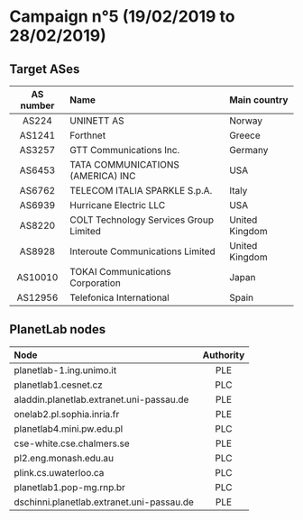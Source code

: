 # Campaign n°5 (19/02/2019 to 28/02/2019)

## Target ASes

|  AS number  |  Name                                  |  Main country  |
| :---------: | :------------------------------------- | :------------- |
| AS224       | UNINETT AS                             | Norway         |
| AS1241      | Forthnet                               | Greece         |
| AS3257      | GTT Communications Inc.                | Germany        |
| AS6453      | TATA COMMUNICATIONS (AMERICA) INC      | USA            |
| AS6762      | TELECOM ITALIA SPARKLE S.p.A.          | Italy          |
| AS6939      | Hurricane Electric LLC                 | USA            |
| AS8220      | COLT Technology Services Group Limited | United Kingdom |
| AS8928      | Interoute Communications Limited       | United Kingdom |
| AS10010     | TOKAI Communications Corporation       | Japan          |
| AS12956     | Telefonica International               | Spain          |

## PlanetLab nodes

|  Node                                      |  Authority  |
| :----------------------------------------- | :---------: |
| planetlab-1.ing.unimo.it                   | PLE         |
| planetlab1.cesnet.cz                       | PLC         |
| aladdin.planetlab.extranet.uni-passau.de   | PLE         |
| onelab2.pl.sophia.inria.fr                 | PLE         |
| planetlab4.mini.pw.edu.pl                  | PLC         |
| cse-white.cse.chalmers.se                  | PLE         |
| pl2.eng.monash.edu.au                      | PLC         |
| plink.cs.uwaterloo.ca                      | PLC         |
| planetlab1.pop-mg.rnp.br                   | PLC         |
| dschinni.planetlab.extranet.uni-passau.de  | PLE         |
